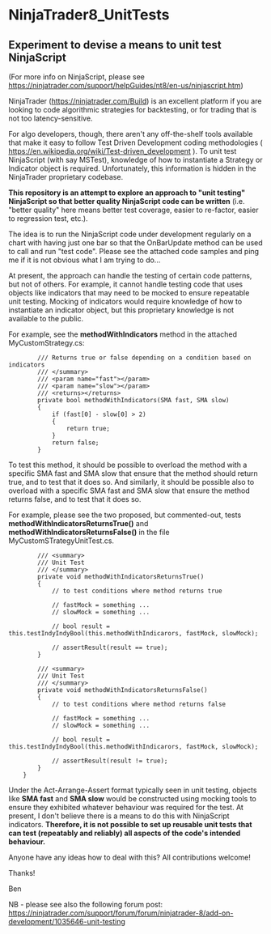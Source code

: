# NinjaTrader8_UnitTests
## Experiment to devise a means to unit test NinjaScript 
(For more info on NinjaScript, please see https://ninjatrader.com/support/helpGuides/nt8/en-us/ninjascript.htm)

NinjaTrader (https://ninjatrader.com/Build) is an excellent platform if you are looking to code algorithmic strategies for backtesting, or for trading that is not too latency-sensitive.

For algo developers, though, there aren't any off-the-shelf tools available that make it easy to follow Test Driven Development coding methodologies ( https://en.wikipedia.org/wiki/Test-driven_development ). To unit test NinjaScript (with say MSTest), knowledge of how to instantiate a Strategy or Indicator object is required. Unfortunately, this information is hidden in the NinjaTrader proprietary codebase.

**This repository is an attempt to explore an approach to "unit testing" NinjaScript so that better quality NinjaScript code can be written** (i.e. "better quality" here means better test coverage, easier to re-factor, easier to regression test, etc.). 

The idea is to run the NinjaScript code under development regularly on a chart with having just one bar so that the OnBarUpdate method can be used to call and run "test code". Please see the attached code samples and ping me if it is not obvious what I am trying to do...

At present, the approach can handle the testing of certain code patterns, but not of others. For example, it cannot handle testing code that uses objects like indicators that may need to be mocked to ensure repeatable unit testing. Mocking of indicators 
would require knowledge of how to instantiate an indicator object, but this proprietary knowledge is not available to the public.

For example, see the **methodWithIndicators** method in the attached MyCustomStrategy.cs:

```		/// <summary>
		/// Returns true or false depending on a condition based on indicators
		/// </summary>
		/// <param name="fast"></param>
		/// <param name="slow"></param>
		/// <returns></returns>
		private bool methodWithIndicators(SMA fast, SMA slow)
		{
			if (fast[0] - slow[0] > 2)
			{
				return true;
			}
			return false;
		}
```

To test this method, it should be possible to overload the method with a specific SMA fast and SMA slow that ensure that the method should return true, and to test that it does so. And similarly, it should be possible also to overload with a specific SMA fast and SMA slow that ensure the method returns false, and to test that it does so.

For example, please see the two proposed, but commented-out, tests **methodWithIndicatorsReturnsTrue()** and **methodWithIndicatorsReturnsFalse()** in the file MyCustomSTrategyUnitTest.cs. 

```
		/// <summary>
		/// Unit Test
		/// </summary>
		private void methodWithIndicatorsReturnsTrue()
		{
			// to test conditions where method returns true
			
			// fastMock = something ...
			// slowMock = something ...
			
			// bool result = this.testIndyIndyBool(this.methodWithIndicarors, fastMock, slowMock);

			// assertResult(result == true);
		}
		
		/// <summary>
		/// Unit Test
		/// </summary>
		private void methodWithIndicatorsReturnsFalse()
		{
			// to test conditions where method returns false

			// fastMock = something ...
			// slowMock = something ...
			
			// bool result = this.testIndyIndyBool(this.methodWithIndicarors, fastMock, slowMock);

			// assertResult(result != true);
		}
	}
```

Under the Act-Arrange-Assert format typically seen in unit testing, objects like __SMA fast__ and __SMA slow__ would be constructed using mocking tools to ensure they exhibited whatever behaviour was required for the test. At present, I don't believe there is a means to do this with NinjaScript indicators. **Therefore, it is not possible to set up reusable unit tests that can test (repeatably and reliably) all aspects of the code's intended behaviour.**  

Anyone have any ideas how to deal with this? All contributions welcome!

Thanks!

Ben

NB - please see also the following forum post: https://ninjatrader.com/support/forum/forum/ninjatrader-8/add-on-development/1035646-unit-testing
